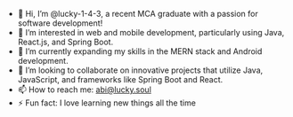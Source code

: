 

- 👋 Hi, I’m @lucky-1-4-3, a recent MCA graduate with a passion for software development!
- 👀 I’m interested in web and mobile development, particularly using Java, React.js, and Spring Boot.
- 🌱 I’m currently expanding my skills in the MERN stack and Android development.
- 💞️ I’m looking to collaborate on innovative projects that utilize Java, JavaScript, and frameworks like Spring Boot and React.
- 📫 How to reach me: [abi@lucky.soul](mailto:abinashbehera9889@gmail.com)
- ⚡ Fun fact: I love learning new things all the time


<!---
lucky-1-4-3/lucky-1-4-3 is a ✨ special ✨ repository because its `README.md` (this file) appears on your GitHub profile.
You can click the Preview link to take a look at your changes.
--->
